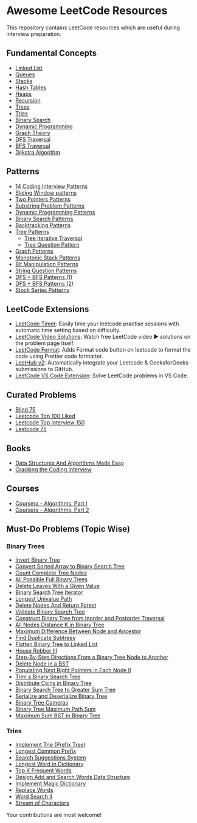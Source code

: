 # Awesome LeetCode Resources
This repository contains LeetCode resources which are useful during interview preparation.

## Fundamental Concepts
- [Linked List](https://leetcode.com/discuss/study-guide/1800120/become-master-in-linked-list)
- [Queues](https://medium.com/basecs/to-queue-or-not-to-queue-2653bcde5b04)
- [Stacks](https://medium.com/basecs/stacks-and-overflows-dbcf7854dc67)
- [Hash Tables](https://medium.com/basecs/taking-hash-tables-off-the-shelf-139cbf4752f0)
- [Heaps](https://medium.com/basecs/learning-to-love-heaps-cef2b273a238)
- [Recursion](https://leetcode.com/discuss/study-guide/1733447/become-master-in-recursion)
- [Trees](https://leetcode.com/discuss/study-guide/1820334/Become-Master-in-Tree)
- [Tries](https://medium.com/basecs/trying-to-understand-tries-3ec6bede0014)
- [Binary Search](https://leetcode.com/discuss/study-guide/786126/Python-Powerful-Ultimate-Binary-Search-Template.-Solved-many-problems)
- [Dynamic Programming](https://medium.com/basecs/less-repetition-more-dynamic-programming-43d29830a630)
- [Graph Theory](https://medium.com/basecs/a-gentle-introduction-to-graph-theory-77969829ead8)
- [DFS Traversal](https://medium.com/basecs/deep-dive-through-a-graph-dfs-traversal-8177df5d0f13)
- [BFS Traversal](https://medium.com/basecs/going-broad-in-a-graph-bfs-traversal-959bd1a09255)
- [Dijkstra Algorithm](https://medium.com/basecs/finding-the-shortest-path-with-a-little-help-from-dijkstra-613149fbdc8e)

## Patterns
- [14 Coding Interview Patterns](https://hackernoon.com/14-patterns-to-ace-any-coding-interview-question-c5bb3357f6ed)
- [Sliding Window patterns](https://leetcode.com/problems/frequency-of-the-most-frequent-element/solutions/1175088/C++-Maximum-Sliding-Window-Cheatsheet-Template/)
- [Two Pointers Patterns](https://leetcode.com/discuss/study-guide/1688903/Solved-all-two-pointers-problems-in-100-days)
- [Substring Problem Patterns](https://leetcode.com/problems/minimum-window-substring/solutions/26808/Here-is-a-10-line-template-that-can-solve-most-'substring'-problems/)
- [Dynamic Programming Patterns](https://leetcode.com/discuss/study-guide/458695/Dynamic-Programming-Patterns)
- [Binary Search Patterns](https://leetcode.com/discuss/study-guide/786126/Python-Powerful-Ultimate-Binary-Search-Template.-Solved-many-problems)
- [Backtracking Patterns](https://leetcode.com/problems/permutations/solutions/18239/A-general-approach-to-backtracking-questions-in-Java-(Subsets-Permutations-Combination-Sum-Palindrome-Partioning)/)
- [Tree Patterns](https://leetcode.com/discuss/study-guide/937307/Iterative-or-Recursive-or-DFS-and-BFS-Tree-Traversal-or-In-Pre-Post-and-LevelOrder-or-Views)
  - [Tree Iterative Traversal](https://medium.com/leetcode-patterns/leetcode-pattern-0-iterative-traversals-on-trees-d373568eb0ec)
  - [Tree Question Pattern](https://leetcode.com/discuss/study-guide/2879240/TREE-QUESTION-PATTERN-2023-oror-TREE-STUDY-GUIDE) 
- [Graph Patterns](https://leetcode.com/discuss/study-guide/655708/Graph-For-Beginners-Problems-or-Pattern-or-Sample-Solutions)
- [Monotonic Stack Patterns](https://leetcode.com/discuss/study-guide/2347639/A-comprehensive-guide-and-template-for-monotonic-stack-based-problems)
- [Bit Manipulation Patterns](https://leetcode.com/discuss/study-guide/4282051/all-types-of-patterns-for-bits-manipulations-and-how-to-use-it)
- [String Question Patterns](https://leetcode.com/discuss/study-guide/2001789/Collections-of-Important-String-questions-Pattern)
- [DFS + BFS Patterns (1)](https://medium.com/leetcode-patterns/leetcode-pattern-1-bfs-dfs-25-of-the-problems-part-1-519450a84353)
- [DFS + BFS Patterns (2)](https://medium.com/leetcode-patterns/leetcode-pattern-2-dfs-bfs-25-of-the-problems-part-2-a5b269597f52)
- [Stock Series Patterns](https://leetcode.com/problems/best-time-to-buy-and-sell-stock-with-transaction-fee/solutions/108870/most-consistent-ways-of-dealing-with-the-series-of-stock-problems/)

## LeetCode Extensions
- [LeetCode Timer](https://chromewebstore.google.com/detail/leetcode-timer/gfkgelnlcnomnahkfmhemgpahgmibofd): Easily time your leetcode practise sessions with automatic time setting based on difficulty.
- [LeetCode Video Solutions](https://chromewebstore.google.com/detail/leetcode-video-solutions/ilnmgkahgjdpkoliooildngldmilhelm): Watch free LeetCode video ▶ solutions on the problem page itself.
- [LeetCode Format](https://chromewebstore.google.com/detail/leetcode-format/imogghebhifnnlgogigikjecilkicfpp): Adds Format code button on leetcode to format the code using Prettier code formatter.
- [LeetHub v2](https://chromewebstore.google.com/detail/leethub-v2/mhanfgfagplhgemhjfeolkkdidbakocm?hl=en): Automatically integrate your Leetcode & GeeksforGeeks submissions to GitHub.
- [LeetCode VS Code Extension](https://marketplace.visualstudio.com/items?itemName=LeetCode.vscode-leetcode): Solve LeetCode problems in VS Code.

## Curated Problems
- [Blind 75](https://neetcode.io/practice)
- [Leetcode Top 100 Liked](https://leetcode.com/studyplan/top-100-liked/)
- [Leetcode Top Interview 150](https://leetcode.com/studyplan/top-interview-150/)
- [Leetcode 75](https://leetcode.com/studyplan/leetcode-75/)

## Books
- [Data Structures And Algorithms Made Easy](https://www.amazon.com/Data-Structures-Algorithms-Made-Easy-ebook/dp/B0CBW278NC/)
- [Cracking the Coding Interview](https://www.amazon.com/Cracking-Coding-Interview-Programming-Questions/dp/0984782850/)

## Courses
- [Coursera - Algorithms, Part I](https://www.coursera.org/learn/algorithms-part1)
- [Coursera - Algorithms, Part 2](https://www.coursera.org/learn/algorithms-part2)

## Must-Do Problems (Topic Wise)
### Binary Trees
  - [Invert Binary Tree](https://leetcode.com/problems/invert-binary-tree/description/)
  - [Convert Sorted Array to Binary Search Tree](https://leetcode.com/problems/convert-sorted-array-to-binary-search-tree/description/)
  - [Count Complete Tree Nodes](https://leetcode.com/problems/count-complete-tree-nodes/description/)
  - [All Possible Full Binary Trees](https://leetcode.com/problems/all-possible-full-binary-trees/description/)
  - [Delete Leaves With a Given Value](https://leetcode.com/problems/delete-leaves-with-a-given-value/description/)
  - [Binary Search Tree Iterator](https://leetcode.com/problems/binary-search-tree-iterator/description/)
  - [Longest Univalue Path](https://leetcode.com/problems/longest-univalue-path/description/)
  - [Delete Nodes And Return Forest](https://leetcode.com/problems/delete-nodes-and-return-forest/description/)
  - [Validate Binary Search Tree](https://leetcode.com/problems/validate-binary-search-tree/description/)
  - [Construct Binary Tree from Inorder and Postorder Traversal](https://leetcode.com/problems/construct-binary-tree-from-inorder-and-postorder-traversal/description/)
  - [All Nodes Distance K in Binary Tree](https://leetcode.com/problems/all-nodes-distance-k-in-binary-tree/description/)
  - [Maximum Difference Between Node and Ancestor](https://leetcode.com/problems/maximum-difference-between-node-and-ancestor/description/)
  - [Find Duplicate Subtrees](https://leetcode.com/problems/find-duplicate-subtrees/description/)
  - [Flatten Binary Tree to Linked List](https://leetcode.com/problems/flatten-binary-tree-to-linked-list/description/)
  - [House Robber III](https://leetcode.com/problems/house-robber-iii/description/)
  - [Step-By-Step Directions From a Binary Tree Node to Another](https://leetcode.com/problems/step-by-step-directions-from-a-binary-tree-node-to-another/description/)
  - [Delete Node in a BST](https://leetcode.com/problems/delete-node-in-a-bst/description/)
  - [Populating Next Right Pointers in Each Node II](https://leetcode.com/problems/populating-next-right-pointers-in-each-node-ii/description/)
  - [Trim a Binary Search Tree](https://leetcode.com/problems/trim-a-binary-search-tree/description/)
  - [Distribute Coins in Binary Tree](https://leetcode.com/problems/distribute-coins-in-binary-tree/description/)
  - [Binary Search Tree to Greater Sum Tree](https://leetcode.com/problems/binary-search-tree-to-greater-sum-tree/description/)
  - [Serialize and Deserialize Binary Tree](https://leetcode.com/problems/serialize-and-deserialize-binary-tree/description/)
  - [Binary Tree Cameras](https://leetcode.com/problems/binary-tree-cameras/description/)
  - [Binary Tree Maximum Path Sum](https://leetcode.com/problems/binary-tree-maximum-path-sum/description/)
  - [Maximum Sum BST in Binary Tree](https://leetcode.com/problems/maximum-sum-bst-in-binary-tree/description/)
### Tries
  - [Implement Trie (Prefix Tree)](https://leetcode.com/problems/implement-trie-prefix-tree/description/)
  - [Longest Common Prefix](https://leetcode.com/problems/longest-common-prefix/description/)
  - [Search Suggestions System](https://leetcode.com/problems/search-suggestions-system/description/)
  - [Longest Word in Dictionary](https://leetcode.com/problems/longest-word-in-dictionary/description/)
  - [Top K Frequent Words](https://leetcode.com/problems/top-k-frequent-words/description/)
  - [Design Add and Search Words Data Structure](https://leetcode.com/problems/design-add-and-search-words-data-structure/description/)
  - [Implement Magic Dictionary](https://leetcode.com/problems/implement-magic-dictionary/description/)
  - [Replace Words](https://leetcode.com/problems/replace-words/description/)
  - [Word Search II](https://leetcode.com/problems/word-search-ii/description/)
  - [Stream of Characters](https://leetcode.com/problems/stream-of-characters/description/)


Your contributions are most welcome!
